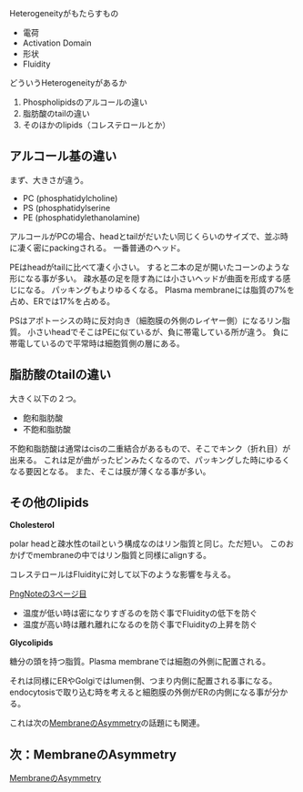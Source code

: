 Heterogeneityがもたらすもの

- 電荷
- Activation Domain
- 形状
- Fluidity

どういうHeterogeneityがあるか

1. Phospholipidsのアルコールの違い
2. 脂肪酸のtailの違い
3. そのほかのlipids（コレステロールとか）

## アルコール基の違い

まず、大きさが違う。

- PC (phosphatidylcholine)
- PS (phosphatidylserine
- PE (phosphatidylethanolamine)

アルコールがPCの場合、headとtailがだいたい同じくらいのサイズで、並ぶ時に凄く密にpackingされる。
一番普通のヘッド。

PEはheadがtailに比べて凄く小さい。
すると二本の足が開いたコーンのような形になる事が多い。
疎水基の足を隠す為には小さいヘッドが曲面を形成する感じになる。
パッキングもよりゆるくなる。
Plasma membraneには脂質の7%を占め、ERでは17%を占める。

PSはアポトーシスの時に反対向き（細胞膜の外側のレイヤー側）になるリン脂質。
小さいheadでそこはPEに似ているが、負に帯電している所が違う。
負に帯電しているので平常時は細胞質側の層にある。

## 脂肪酸のtailの違い

大きく以下の２つ。

- 飽和脂肪酸
- 不飽和脂肪酸

不飽和脂肪酸は通常はcisの二重結合があるもので、そこでキンク（折れ目）が出来る。
これは足が曲がったピンみたくなるので、パッキングした時にゆるくなる要因となる。
また、そこは膜が薄くなる事が多い。

## その他のlipids

**Cholesterol**

polar headと疎水性のtailという構成なのはリン脂質と同じ。ただ短い。
このおかげでmembraneの中ではリン脂質と同様にalignする。

コレステロールはFluidityに対して以下のような影響を与える。

[PngNoteの3ページ目](https://karino2.github.io/ImageGallery/CellBiology706x.html#lg=1&slide=2)

- 温度が低い時は密になりすぎるのを防ぐ事でFluidityの低下を防ぐ
- 温度が高い時は離れ離れになるのを防ぐ事でFluidityの上昇を防ぐ

**Glycolipids**

糖分の頭を持つ脂質。Plasma membraneでは細胞の外側に配置される。

それは同様にERやGolgiではlumen側、つまり内側に配置される事になる。
endocytosisで取り込む時を考えると細胞膜の外側がERの内側になる事が分かる。

これは次の[MembraneのAsymmetry](Membrane%E3%81%AEAsymmetry)の話題にも関連。

## 次：MembraneのAsymmetry

[MembraneのAsymmetry](Membrane%E3%81%AEAsymmetry)